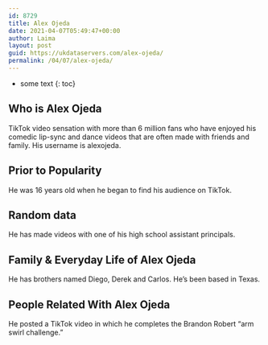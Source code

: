 ```yaml
---
id: 8729
title: Alex Ojeda
date: 2021-04-07T05:49:47+00:00
author: Laima
layout: post
guid: https://ukdataservers.com/alex-ojeda/
permalink: /04/07/alex-ojeda/
---
```


* some text
{: toc}


## Who is Alex Ojeda
                  
                  
                  
TikTok video sensation with more than 6 million fans who have enjoyed his comedic lip-sync and dance videos that are often made with friends and family. His username is alexojeda. 
                  
              
            
              
            
                
                
                
## Prior to Popularity
                  
                  
                  
He was 16 years old when he began to find his audience on TikTok. 
                  
              
            
              
            
                
                
                
## Random data
                  
                  
                  
He has made videos with one of his high school assistant principals. 
                  
              
            
              
            
                
                
                
## Family & Everyday Life of Alex Ojeda
                  
                  
                  
He has brothers named Diego, Derek and Carlos. He&#8217;s been based in Texas. 
                  
              
            
              
            
                
                
                
## People Related With Alex Ojeda
                  
                  
                  
He posted a TikTok video in which he completes the Brandon Robert &#8220;arm swirl challenge.&#8221; 
                  
              
            
              
            
                
              
            
              
              
            
            
              
            
          
          
          